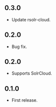 ## 0.3.0
 - Update rsolr-cloud.

## 0.2.0
 - Bug fix.

## 0.2.0
 - Supports SolrCloud.

## 0.1.0
 - First release.

